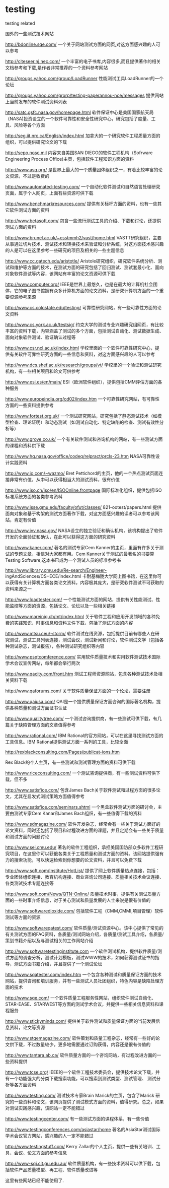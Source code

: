 testing
=======

testing related

国外的一些测试技术网站  


http://bdonline.sqe.com/ 一个关于网站测试方面的网页,对这方面感兴趣的人可以参考

http://citeseer.nj.nec.com/ 一个丰富的电子书库,内容很多,而且提供著作的相关文档参考和下载,是作者非常推荐的一个资料参考网站

http://groups.yahoo.com/group/LoadRunner 性能测试工具LoadRunner的一个论坛

http://groups.yahoo.com/grorp/testing-paperannou-nce/messages 提供网站上当前发布的软件测试资料列表

http://satc.gsfc.nasa.gov/homepage.html 软件保证中心是美国国家航天局（NASA)投资设立的一个软件可靠性和安全性研究中心，研究包括了度量、工具、风险等各个方面

http://seg.iit.nrc.ca/English/index.html 加拿大的一个研究软件工程质量方面的组织，可以提供研究论文的下载

http://sepo.nosc.mil 内容来自美国SAN DIEGO的软件工程机构（Sofrware Engineering Process Office)主页，包括软件工程知识方面的资料

http://www.asq.org/ 是世界上最大的一个质量团体组织之一，有着比较丰富的论文资源，不过是收费的

http://www.automated-testing.com/ 一个自动化软件测试和自然语言处理研究页面，属于个人网页，上面有些资源可供下载

http://www.benchmarkresources.com/ 提供有关标杆方面的资料，也有一些其它软件测试方面的资料

http://www.betasoft.com/ 包含一些流行测试工具的介绍、下载和讨论，还提供测试方面的资料

http://www.brunel.ac.uk/~csstmmh2/vast/home.html VASTT研究组织，主要从事通过切片技术、测试技术和转换技术来验证和分析系统，对这方面技术感兴趣的人是可以在这里参考一些研究的项目及相关的一些主题信息

http://www.cc.gatech.edu/aristotle/ Aristole研究组织，研究软件系统分析、测试和维护等方面的技术，在测试方面的研究包括了回归测试、测试套最小化、面向对象软件测试等内容，该网站有丰富的论文资源可供下载

http://www.computer.org/ IEEE是世界上最悠久，也是在最大的计算机社会团体，它的电子图书馆拥有众多计算机方面的论文资料，是研究计算机方面的一个重要资源参考来源

http://www.cs.colostate.edu/testing/ 可靠性研究网站，有一些可靠性方面的论文资料

http://www.cs.york.ac.uk/testsig/ 约克大学的测试专业兴趣研究组网页，有比较丰富的资料下载，内容涵盖了测试的多个方面，包括测试自动化、测试数据生成、面向对象软件测试、验证确认过程等

http://www.csr.ncl.ac.uk/index.html 学校里面的一个软件可靠性研究中心，提供有关软件可靠性研究方面的一些信息和资料，对这方面感兴趣的人可以参考

http://www.dcs.shef.ac.uk/research/groups/vt/ 学校里的一个验证和测试研究机构，有一些相关项目和论文可供参考

http://www.esi.es/en/main/ ESI（欧洲软件组织），提供包括CMM评估方面的各种服务

http://www.europeindia.org/cd02/index.htm 一个可靠性研究网站，有可靠性方面的一些资料提供参考

http://www.fortest.org.uk/ 一个测试研究网站，研究包括了静态测试技术（如模型检查、理论证明）和动态测试（如测试自动化、特定缺陷的检查、测试有效性分析等）

http://www.grove.co.uk/ 一个有关软件测试和咨询机构的网站，有一些测试方面的课程和资料供下载

http://www.hq.nasa.gov/office/codeq/relpract/prcls-23.htm NASA可靠性设计实践资料

http://www.io.com/~wazmo/ Bret Pettichord的主页，他的一个热点测试页面连接非常有价值，从中可以获得相当大的测试资料，很有价值

http://www.iso.ch/iso/en/ISOOnline.frontpage 国际标准化组织，提供包括ISO标准系统方面的各类参考资料

http://www.isse.gmu.edu/faculty/ofut/classes/ 821-ootest/papers.html 提供面向对象和基于构架的测试方面著作下载，对这方面感兴趣的读者可以参考该网站，肯定有价值

http://www.ivv.nasa.gov/ NASA设立的独立验证和确认机构，该机构提出了软件开发的全面验证和确认，在此可以获得这方面的研究资料

http://www.kaner.com/ 著名的测试专家Cem Kanner的主页，里面有许多关于测试的专题文章，相信对大家都有用。Cem Kanner关于测试的最著名的书要算Testing Software,这本书已成为一个测试人员的标准参考书

http://www.library.cmu.edu/Re-search/Engineer- ingAndSciences/CS+ECE/index.html 卡耐基梅陇大学网上图书馆，在这里你可以获得有关计算机方面各类论文资料，内容极其庞大，是研究软件测试不可获取的资料来源之一

http://www.loadtester.com/ 一个性能测试方面的网站，提供有关性能测试、性能监控等方面的资源，包括论文、论坛以及一些相关链接

http://www.mareinig.ch/mt/index.html 关于软件工程和应用开发领域的各种免费的实践知识、时事信息和资料文件下载，包括了测试方面的内容

http://www.mtsu.ceu/-storm/ 软件测试在线资源，包括提供目前有哪些人在研究测试，测试工具列表连接，测试会议，测试新闻和讨论，软件测试文学（包括各种测试杂志，测试报告），各种测试研究组织等内容

http://www.psqtcomference.com/ 实用软件质量技术和实用软件测试技术国际学术会议宣传网站，每年都会举行两次

http://www.qacity.com/front.htm 测试工程师资源网站，包含各种测试技术及相关资料下载

http://www.qaforums.com/ 关于软件质量保证方面的一个论坛，需要注册

http://www.qaiusa.com/ QAI是一个提供质量保证方面咨询的国际著名机构，提供各种质量和测试方面证书认证

http://www.qualitytree.com/ 一个测试咨询提供商，有一些测试可供下载，有几篇关于缺陷管理方面的文章值得参考

http://www.rational.com/ IBM Rational的官方网站，可以在这里寻找测试方面的工具信息。IBM Rational提供测试方面一系列的工具，比较全面

http://rexblackconsulting.com/Pages/publicat-ions.htm

Rex Black的个人主页，有一些测试和测试管理方面的资料可供下载

http://www.riceconsulting.com/ 一个测试咨询提供商，有一些测试资料可供下载，但不多

http://www.satisfice.com/ 包含James Bach关于软件测试和过程方面的很多论文，尤其在启发式测试策略方面值得参考

http://www.satisfice.com/seminars.shtml 一个黑盒软件测试方面的研讨会，主要由测试专家Cem Kanar和James Bach组织，有一些值得下载的资料

http://www.sdmagazine.com/ 软件开发杂志，经常会有一些关于测试方面好的论文资料，同时还包括了项目和过程改进方面的课题，并且定期会有一些关于质量和测试方面的问题讨论

http://www.sei.cmu.edu/ 著名的软件工程组织，承担美国国防部众多软件工程研究项目，在这里你可以获俄各类关于工程质量和测试方面的资料。该网站提供强有力的搜索功能，可以快速检索到你想要的论文资料，并且可以免费下载

http://www.soft.com/Institute/HotList/ 提供了网上软件质量热点连接，包括：专业团体组织连接、教育机构连接、商业咨询公司连接、质量相关技术会议连接、各类测试技术专题连接等

http://www.soft.com/News/QTN-Online/ 质量技术时事，提供有关测试质量方面的一些时事介绍信息，对于关心测试和质量发展的人士来说是很有价值的

http://www.softwaredioxide.com/ 包括软件工程（CMM,CMMI,项目管理）软件测试等方面的资源

http://www.softwareqatest.com/ 软件质量/测试资源中心。该中心提供了常见的有关测试方面的FAQ资料，各质量/测试网站介绍，各质量/测试工具介绍，各质量/策划书籍介绍以及与测试相关的工作网站介绍

http://www.softwaretestinginstitute.com 一个软件测试机构，提供软件质量/测试方面的调查分析，测试计划模板，测试WWW的技术，如何获得测试证书的指导，测试方面书籍介绍，并且提供了一个测试论坛

http://www.sqatester.com/index.htm 一个包含各种测试和质量保证方面的技术网站，提供咨询和培训服务，并有一些测试人员社团组织，特色内容是缺陷处理方面的技术

http://www.sqe.com/ 一个软件质量工程服务性网站，组织软件测试自动化、STAR-EASE、STARWEST等方面的测试学术会议，并提供一些相关信息资料和课程服务

http://www.stickyminds.com/ 提供关于软件测试和质量保证方面的当前发展信息资料，论文等资源

http://www.stqemagazine.com/ 软件策划和质量工程杂志，经常有一些好的论文供下载，不过数量较少，更多地需要通过订购获得，内容还是很有价值的

http://www.tantara.ab.ca/ 软件质量方面的一个咨询网站，有过程改进方面的一些资料提供

http://www.tcse.org/ IEEE的一个软件工程技术委员会，提供技术论文下载，并有一个功能强大的分类下载搜索功能，可以搜索到测试类型、测试管理、 测试分析等各方面资料

http://www.testing.com/ 测试技术专家Brain Marick的主页，包含了Marick 研究的一些资料和论文，该网页提供了测试模式方面的资料，值得研究。总之，如果对测试实践感兴趣，该网站一定不能错过

http://www.testingcenter.com/ 有一些测试方面的课程体系，有一些价值

http://www.testingconferences.com/asiastar/home 著名的AsiaStar测试国际学术会议官方网站，感兴趣的人一定不能错过

http://www.testingstuff.com/ Kerry Zallar的个人主页，提供一些有关培训、工具、会议、论文方面的参考信息

http://www-sqi.cit.gu.edu.au/ 软件质量机构，有一些技术资料可以供下载，包括软件产品质量模型、再工程、软件质量改进等

这里有些网站已经不能使用了.
